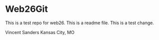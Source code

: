 # Web26Git
This is a test repo for web26.
This is a readme file.
This is a test change.

Vincent Sanders
Kansas City, MO